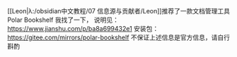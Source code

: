 [[Leon|λ:/obsidian中文教程/07 信息源与贡献者/Leon]]推荐了一款文档管理工具Polar Bookshelf
我找了一下，
说明见： https://www.jianshu.com/p/ba8a699432e1
安装包： https://gitee.com/mirrors/polar-bookshelf
不保证上述信息是官方信息，请自行斟酌
